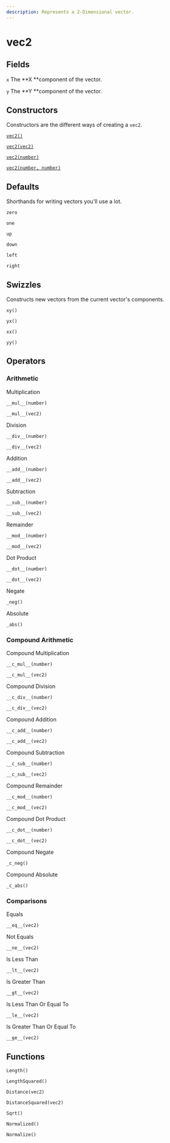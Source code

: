 ```yaml
---
description: Represents a 2-Dimensional vector.
---
```


# vec2

## Fields

`x` The **X **component of the vector.

`y` The **Y **component of the vector.

## Constructors

Constructors are the different ways of creating a `vec2`.

[`vec2()`](constructors.md#vec2)

[`vec2(vec2)`](constructors.md#vec2-vec2)

[`vec2(number)`](constructors.md#vec2-number)

[`vec2(number, number)`](constructors.md#vec2-number-number)

## Defaults

Shorthands for writing vectors you'll use a lot.

`zero`

`one`



`up`

`down`

`left`

`right`

## Swizzles

Constructs new vectors from the current vector's components.

`xy()`

`yx()`

`xx()`

`yy()`

## Operators

### Arithmetic

Multiplication

`__mul__(number)`

`__mul__(vec2)`

Division

`__div__(number)`

`__div__(vec2)`

Addition

`__add__(number)`

`__add__(vec2)`

Subtraction

`__sub__(number)`

`__sub__(vec2)`



Remainder

`__mod__(number)`

`__mod__(vec2)`

Dot Product

`__dot__(number)`

`__dot__(vec2)`



Negate

`_neg()`

Absolute

`_abs()`

### Compound Arithmetic

Compound Multiplication

`__c_mul__(number)`

`__c_mul__(vec2)`

Compound Division

`__c_div__(number)`

`__c_div__(vec2)`

Compound Addition

`__c_add__(number)`

`__c_add__(vec2)`

Compound Subtraction

`__c_sub__(number)`

`__c_sub__(vec2)`



Compound Remainder

`__c_mod__(number)`

`__c_mod__(vec2)`

Compound Dot Product

`__c_dot__(number)`

`__c_dot__(vec2)`



Compound Negate

`_c_neg()`

Compound Absolute

`_c_abs()`

### Comparisons

Equals

`__eq__(vec2)`

Not Equals

`__ne__(vec2)`

&#x20;Is Less Than

`__lt__(vec2)`

&#x20;Is Greater Than

`__gt__(vec2)`

&#x20;Is Less Than Or Equal To

`__le__(vec2)`

&#x20;Is Greater Than Or Equal To

`__ge__(vec2)`

## Functions

`Length()`

`LengthSquared()`

`Distance(vec2)`

`DistanceSquared(vec2)`

`Sqrt()`

`Normalized()`

`Normalize()`
